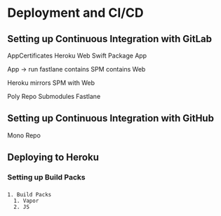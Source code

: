 # Deployment and CI/CD

## Setting up Continuous Integration with GitLab

AppCertificates
Heroku
Web
Swift Package
App 

App -> run fastlane
  contains SPM
    contains Web
    
Heroku mirrors SPM with Web


Poly Repo
Submodules
Fastlane

## Setting up Continuous Integration with GitHub

Mono Repo

## Deploying to Heroku

### Setting up Build Packs

### 
    1. Build Packs
      1. Vapor
      2. JS